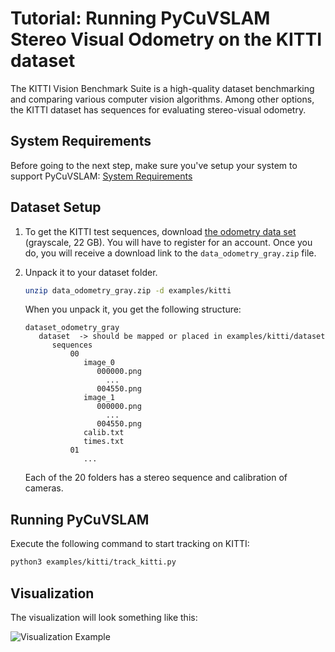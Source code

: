 # Tutorial: Running PyCuVSLAM Stereo Visual Odometry on the KITTI dataset

The KITTI Vision Benchmark Suite is a high-quality dataset benchmarking and comparing various computer vision algorithms.
Among other options, the KITTI dataset has sequences for evaluating stereo-visual odometry.

## System Requirements
Before going to the next step, make sure you've setup your system to support PyCuVSLAM: [System Requirements](https://gitlab-master.nvidia.com/elbrus/pycuvslam/-/tree/main#system-requirements)


## Dataset Setup

1. To get the KITTI test sequences, download 
[the odometry data set](http://www.cvlibs.net/datasets/kitti/eval_odometry.php) (grayscale, 22 GB).
You will have to register for an account. Once you do, you will receive a download link to the `data_odometry_gray.zip` file.

2. Unpack it to your dataset folder.

    ```bash
    unzip data_odometry_gray.zip -d examples/kitti
    ```

    When you unpack it, you get the
    following structure:
    ```
    dataset_odometry_gray
       dataset  -> should be mapped or placed in examples/kitti/dataset
          sequences
              00
                 image_0
                    000000.png
                      ...
                    004550.png  
                 image_1
                    000000.png
                      ...
                    004550.png  
                 calib.txt
                 times.txt
              01  
                 ...
    ```
    Each of the 20 folders has a stereo sequence and calibration of cameras.

## Running PyCuVSLAM

Execute the following command to start tracking on KITTI:

```bash
python3 examples/kitti/track_kitti.py
```

## Visualization

The visualization will look something like this:

![Visualization Example](tutorial_kitti.jpg)

